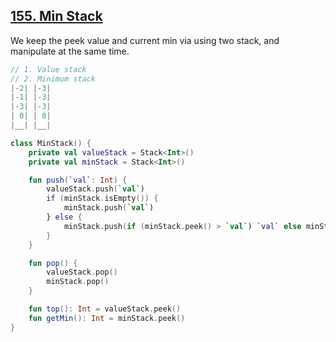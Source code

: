 ## [155. Min Stack](https://leetcode.com/problems/min-stack/)
We keep the peek value and current min via using two stack, and manipulate at the same time.

```js
// 1. Value stack
// 2. Minimum stack
|-2| |-3|
|-1| |-3|
|-3| |-3|
| 0| | 0|
|__| |__|
```

```kotlin
class MinStack() {
    private val valueStack = Stack<Int>()
    private val minStack = Stack<Int>()

    fun push(`val`: Int) {
        valueStack.push(`val`)
        if (minStack.isEmpty()) {
            minStack.push(`val`)
        } else {
            minStack.push(if (minStack.peek() > `val`) `val` else minStack.peek())
        }
    }

    fun pop() {
        valueStack.pop()
        minStack.pop()
    }

    fun top(): Int = valueStack.peek()
    fun getMin(): Int = minStack.peek()
}
```